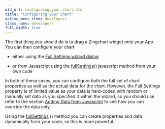 ```yaml
---
old_url: configuring_your_chart.htm
title: "Configuring your Chart"
active_menu_item: developers
class_name: developers
full_width: true
---
```



The first thing you should do is to drag a Zingchart widget onto your App. You can then configure your chart

 - either using the [Full Settings wizard dialog](/developers/documentation/product-guide/advanced-important-widgets/zing-charts/configuring-your-chart/full-settings-wizard-dialog)

 - or from Javascript using the [fullSettings()](/developers/documentation/product-guide/advanced-important-widgets/zing-charts/configuring-your-chart/fullsettings-javascript-method) javascript method from your own code

In both of these cases, you can configure both the full set of chart properties as well as the actual data for the chart. However, the Full Settings property is of limited value as your data is hard-coded with random or manually set data as you specified it within the wizard, so you should use refer to the section [Adding Data from Javascript](/developers/documentation/product-guide/advanced-important-widgets/zing-charts/adding-data-from-javascript2) to see how you can override the data only.

Using the [fullSettings](/developers/documentation/product-guide/advanced-important-widgets/zing-charts/configuring-your-chart/fullsettings-javascript-method) () method you can create properties and data dynamically form your code, so this is more powerful.

